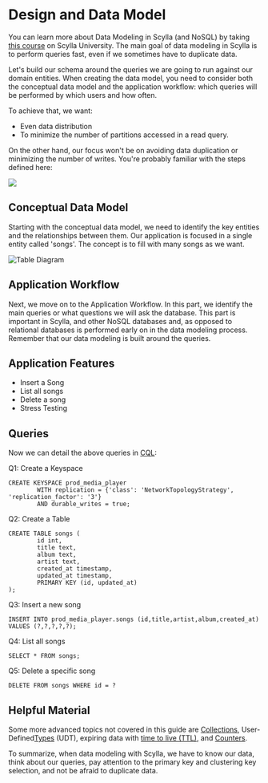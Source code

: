 # Design and Data Model

You can learn more about Data Modeling in Scylla (and NoSQL) by taking
[this course](https://university.scylladb.com/courses/data-modeling/) on Scylla
University. The main goal of data modeling in Scylla is to perform queries fast,
even if we sometimes have to duplicate data.

Let's build our schema around the queries we are going to run against our domain
entities. When creating the data model, you need to consider both the conceptual
data model and the application workflow: which queries will be performed by
which users and how often.

To achieve that, we want:

-   Even data distribution
-   To minimize the number of partitions accessed in a read query.

On the other hand, our focus won't be on avoiding data duplication or minimizing
the number of writes. You're probably familiar with the steps defined here:

![](https://lh5.googleusercontent.com/5JqE89v8KJbSuVsnGswHn83sJOV-tjpeH6r1fqdNl6S77ncqAYb3kIZPSgNI8bqN_43OyZNbHQVpXdqMBFrRmsEvG3JORR302EhMnIb9qa6nuNL7cP2JJDZ4Uon_Pp-QmSCoEQ)

## Conceptual Data Model

Starting with the conceptual data model, we need to identify the key entities
and the relationships between them. Our application is focused in a single entity called 'songs'. The concept is to fill with many songs as we want. 


![Table Diagram](/_static/img/getting-started-diagram.png)

## Application Workflow

Next, we move on to the Application Workflow. In this part, we identify the main
queries or what questions we will ask the database. This part is important in
Scylla, and other NoSQL databases and, as opposed to relational databases is
performed early on in the data modeling process. Remember that our data modeling
is built around the queries.

## Application Features

* Insert a Song
* List all songs
* Delete a song
* Stress Testing

## Queries

Now we can detail the above queries in
[CQL](https://university.scylladb.com/courses/data-modeling/lessons/basic-data-modeling-2/topic/cql-cqlsh-and-basic-cql-syntax/):

Q1: Create a Keyspace

    CREATE KEYSPACE prod_media_player
            WITH replication = {'class': 'NetworkTopologyStrategy', 'replication_factor': '3'} 
            AND durable_writes = true;

Q2: Create a Table

    CREATE TABLE songs (
            id int,
            title text,
            album text,
            artist text,
            created_at timestamp,
            updated_at timestamp,
            PRIMARY KEY (id, updated_at)
    );

Q3: Insert a new song

    INSERT INTO prod_media_player.songs (id,title,artist,album,created_at) VALUES (?,?,?,?,?);

Q4: List all songs

    SELECT * FROM songs;

Q5: Delete a specific song

    DELETE FROM songs WHERE id = ?


## Helpful Material


Some more advanced topics not covered in this guide are
[Collections](https://university.scylladb.com/courses/data-modeling/lessons/advanced-data-modeling/topic/common-data-types-and-collections/),
User-Defined[Types](https://university.scylladb.com/courses/data-modeling/lessons/advanced-data-modeling/topic/user-defined-types-udt/)
(UDT), expiring data with [time to live (TTL)](https://university.scylladb.com/courses/data-modeling/lessons/advanced-data-modeling/topic/expiring-data-with-ttl-time-to-live/),
and [Counters](https://university.scylladb.com/courses/data-modeling/lessons/advanced-data-modeling/topic/counters/).

To summarize, when data modeling with Scylla, we have to know our data, think
about our queries, pay attention to the primary key and clustering key
selection, and not be afraid to duplicate data.

